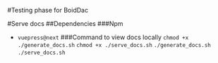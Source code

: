 #Testing phase for BoidDac

#Serve docs
##Dependencies
###Npm
- `vuepress@next`
###Command to view docs locally
`chmod +x ./generate_docs.sh`
`chmod +x ./serve_docs.sh`
`./generate_docs.sh`
`./serve_docs.sh`
